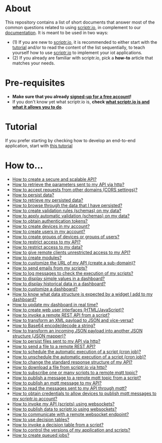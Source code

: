 # About

This repository contains a list of short documents that answer most of the common questions related to using [scriptr.io](https://www.scriptr.io), in complement to our [documentation](https://www.scriptr.io/documentation#documentation-get-attachmentgetAttachment). It is meant to be used in two ways: 
- (1) If you are new to [scriptr.io](https://www.scriptr.io), it is recommended to either start with the [tutorial](#tutorial) and/or to read the content of the list sequentially, to teach yourself how to use [scriptr.io](https://www.scriptr.io) to implement your iot applications. 
- (2) If you already are familiar with scriptr.io, pick a **how-to** article that matches your needs.

# Pre-requisites

- **Make sure that you already [signed-up for a free account](https://www.scriptr.io/register)!** 
- If you don't know yet what scriptr.io is, **check [what scriptr.io is and what it allows you to do](https://github.com/scriptrdotio/howto/blob/master/whatis/whatis_scriptr.md)**.

# Tutorial

If you prefer starting by checking how to develop an end-to-end application, start with [this tutorial](./tutorials/endtoendapp1/README.md)

# How to...

- [How to create a secure and scalable API?](https://github.com/scriptrdotio/howto/blob/master/api/create_api.md)
- [How to retrieve the parameters sent to my API via http?](https://github.com/scriptrdotio/howto/blob/master/api/read_http_request_parameters.md)
- [How to accept requests from other domains (CORS settings)?](https://github.com/scriptrdotio/howto/blob/master/api/cors_settings.md)
- [How to persist data?](https://github.com/scriptrdotio/howto/blob/master/data/persist_data.md)
- [How to retrieve my persisted data?](https://github.com/scriptrdotio/howto/blob/master/data/query_data.md)
- [How to browse through the data that I have persisted?](https://github.com/scriptrdotio/howto/blob/master/data/view_data.md)
- [How to create validation rules (schemas) on my data?](https://github.com/scriptrdotio/howto/blob/master/data/create_schema.md)
- [How to apply automatic validation (schemas) on my data?](https://github.com/scriptrdotio/howto/blob/master/data/create_schemabased_docs.md)
- [How to obtain authentication tokens?](https://github.com/scriptrdotio/howto/blob/master/api/obtain_auth_token.md)
- [How to create devices in my account?](https://github.com/scriptrdotio/howto/blob/master/acl/create_devices_users.md)
- [How to create users in my account?](https://github.com/scriptrdotio/howto/blob/master/acl/create_users.md)
- [How to create groups of devices or groups of users?](https://github.com/scriptrdotio/howto/blob/master/acl/create_devices_groups.md)
- [How to restrict access to my API?](https://github.com/scriptrdotio/howto/blob/master/acl/restrict_access_to_api.md)
- [How to restrict access to my data?](https://github.com/scriptrdotio/howto/blob/master/acl/protect_data.md)
- [How to give remote clients unrestricted access to my API?](https://github.com/scriptrdotio/howto/blob/master/acl/unprotected_api.md)
- [How to create modules?](https://github.com/scriptrdotio/howto/blob/master/modules/create_modules.md)
- [How to customize the URL of my API (create a sub-domain)?](https://github.com/scriptrdotio/howto/blob/master/config/create_subdomain.md)
- [How to send emails from my scripts?](https://github.com/scriptrdotio/howto/blob/master/util/sendmail.md)
- [How to log messages to check the execution of my scripts?](https://github.com/scriptrdotio/howto/blob/master/debug/log_msg.md)
- [How to display simple values in a dashboard?](https://github.com/scriptrdotio/howto/blob/master/ui/create_dashboard.md)
- [How to display historical data in a dashboard?](https://github.com/scriptrdotio/howto/blob/master/ui/create_dashboard_historical.md)
- [How to customize a dashboard?](https://github.com/scriptrdotio/howto/blob/master/ui/customize_dashboard.md)
- [How to know what data structure is expected by a widget I add to my dashboard?](https://github.com/scriptrdotio/howto/blob/master/ui/what_data_structure_for_widget.md)
- [How to update my dashboard in real time?](https://github.com/scriptrdotio/howto/blob/master/ui/realtime_dashboard.md)
- [How to create web user interfaces (HTML/JavaScript)?](https://github.com/scriptrdotio/howto/blob/master/ui/create_web_ui.md)
- [How to invoke a remote REST API from a script?](https://github.com/scriptrdotio/howto/blob/master/remote/invoke_rest_api.md)
- [How to transform an XML payload to JSON and vice-versa?](https://github.com/scriptrdotio/howto/blob/master/util/xmltojson.md)
- [How to Base64 encode/decode a string?](/util/base64encoding.md)
- [How to transform an incoming JSON payload into another JSON structure (JSON mapper)?](https://github.com/scriptrdotio/howto/blob/master/util/jsonmapper.md)
- [How to persist files sent to my API via http?](https://github.com/scriptrdotio/howto/blob/master/data/upload_files.md)
- [How to send a file to a remote REST API?](https://github.com/scriptrdotio/howto/blob/master/remote/send_file_to_api.md)
- [How to schedule the automatic execution of a script (cron job)?](https://github.com/scriptrdotio/howto/blob/master/cron/create_cron_job.md)
- [How to unschedule the automatic execution of a script (cron job)?](https://github.com/scriptrdotio/howto/blob/master/cron/unschedule_cron_job.md)
- [How to change the standard response structure of my API?](https://github.com/scriptrdotio/howto/blob/master/api/change_response.md)
- [How to download a file from scriptr.io via http?](https://github.com/scriptrdotio/howto/blob/master/data/download_file.md)
- [How to subscribe one or many scripts to a remote mqtt topic?](https://github.com/scriptrdotio/howto/blob/master/mqtt/subscribe_to_remote_mqtt.md)
- [How to publish a message to a remote mqtt topic from a script?](https://github.com/scriptrdotio/howto/blob/master/mqtt/publish_to_remote_mqtt.md)
- [How to publish an mqtt message to my API?](https://github.com/scriptrdotio/howto/blob/master/api/publish_mqtt_msgs_to_script.md)
- [How to read the messages sent to my API through mqtt?](https://github.com/scriptrdotio/howto/blob/master/api/read_mqtt_messages.md)
- [How to obtain credentials to allow devices to publish mqtt messages to my scriptr.io account?](https://github.com/scriptrdotio/howto/blob/master/mqtt/obtain_credentials.md)
- [How to invoke my API (scripts) using websockets?](https://github.com/scriptrdotio/howto/blob/master/api/invoke_api.md)
- [How to publish data to scriptr.io using websockets?](https://github.com/scriptrdotio/howto/blob/master/publish_subscribe/publish_ws.md)
- [How to communicate with a remote websocket endpoint?](https://github.com/scriptrdotio/howto/blob/master/websockets/send_receive_msgs.md)
- [How to use decision tables?](https://github.com/scriptrdotio/howto/blob/master/decision_tables/create_decision_table.md)
- [How to invoke a decision table from a script?](https://github.com/scriptrdotio/howto/blob/master/decision_tables/invoke_decision_table_from_script.md)
- [How to control the versions of my application and scripts?](https://github.com/scriptrdotio/howto/blob/master/teamwork/version_control.md)
- [How to create queued jobs?](https://github.com/scriptrdotio/howto/blob/master/queuing/queue_tasks.md)

